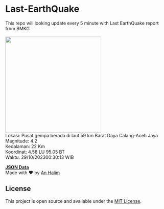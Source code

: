 # Last-EarthQuake
This repo will looking update every 5 minute with Last EarthQuake report from BMKG
<br>
<br>
<img src="https://static.bmkg.go.id/20231029003013.mmi.jpg" width="300"/>
<br>
Lokasi: Pusat gempa berada di laut 59 km Barat Daya Calang-Aceh Jaya <br>
Magnitude: 4.2 <br>
Kedalaman: 22 Km <br>
Koordinat: 4.58 LU 95.05 BT <br>
Waktu: 29/10/202300:30:13 WIB <br>

<a href="./data/data.json">**JSON Data**</a>
<br>
Made with ❤️ by <a href="https://github.com/an-halim">An Halim</a>
## License

This project is open source and available under the [MIT License](LICENSE).
